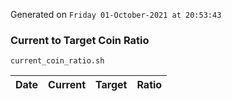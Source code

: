 Generated on `Friday 01-October-2021 at 20:53:43`

### Current to Target Coin Ratio
`current_coin_ratio.sh`

Date|Current|Target|Ratio
---|---|---|---
